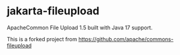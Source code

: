 # jakarta-fileupload
ApacheCommon File Upload 1.5 built with Java 17 support.

This is a forked project from https://github.com/apache/commons-fileupload
